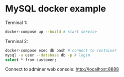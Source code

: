 # MySQL docker example
Terminal 1:
~~~bash
docker-compose up --build # start service
~~~

Terminal 2:
~~~bash
docker-compose exec db bash # connect to container
mysql -u user --database db -p # login
select * from customer;
~~~

Connect to adminer web console:
<http://localhost:8888>
